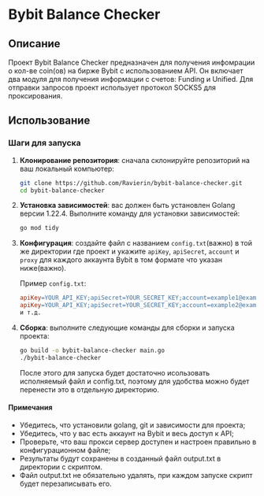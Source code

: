 # Bybit Balance Checker

## Описание

Проект Bybit Balance Checker предназначен для получения инфомрации о кол-ве coin(ов) на бирже Bybit с использованием API. Он включает два модуля для получения информации с счетов: Funding и Unified. Для отправки запросов проект использует протокол SOCKS5 для проксирования.

## Использование

### Шаги для запуска

1. **Клонирование репозитория**: сначала склонируйте репозиторий на ваш локальный компьютер:
   ```bash
   git clone https://github.com/Ravierin/bybit-balance-checker.git
   cd bybit-balance-checker
   ```
2. **Установка зависимостей**:  вас должен быть установлен Golang версии 1.22.4. Выполните команду для установки зависимостей:
   ```bash
   go mod tidy
   ```
3. **Конфигурация**: создайте файл с названием `config.txt`(важно) в той же директории где проект и укажите `apiKey`, `apiSecret`, `account` и `proxy` для каждого аккаунта Bybit в том формате что указан ниже(важно).

   Пример `config.txt`:
   ```makefile
   apiKey=YOUR_API_KEY;apiSecret=YOUR_SECRET_KEY;account=example1@example.com;proxy=IP:PORT:LOGIN:PASSWORD
   apiKey=YOUR_API_KEY;apiSecret=YOUR_SECRET_KEY;account=example2@example.com;proxy=IP:PORT:LOGIN:PASSWORD
   и т.д.
   ```
4. **Сборка**: выполните следующие команды для сборки и запуска проекта:
   ```bash
   go build -o bybit-balance-checker main.go 
   ./bybit-balance-checker
   ```
   После этого для запуска будет достаточно исользовать исполняемый файл и config.txt, поэтому для удобства можно будет перенести это в отдельную директорию.
   
#### Примечания
   - Убедитесь, что установили golang, git и зависимости для проекта;
   - Убедитесь, что у вас есть аккаунт на Bybit и весь доступ к API;
   - Проверьте, что ваш прокси сервер доступен и настроен правильно в конфигурационном файле;
   - Результаты будут сохранены в созданный файл output.txt в директории с скриптом.
   - Файл output.txt не обязательно удалять, при каждом запуске скрипт будет перезаписывать его.

